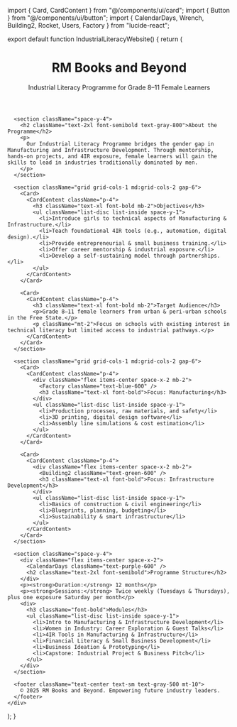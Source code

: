 
import { Card, CardContent } from "@/components/ui/card";
import { Button } from "@/components/ui/button";
import { CalendarDays, Wrench, Building2, Rocket, Users, Factory } from "lucide-react";

export default function IndustrialLiteracyWebsite() {
  return (
    <div className="p-6 space-y-12 max-w-5xl mx-auto">
      <header className="text-center space-y-2">
        <h1 className="text-4xl font-bold text-blue-700">RM Books and Beyond</h1>
        <p className="text-xl text-gray-700">
          Industrial Literacy Programme for Grade 8–11 Female Learners
        </p>
      </header>

      <section className="space-y-4">
        <h2 className="text-2xl font-semibold text-gray-800">About the Programme</h2>
        <p>
          Our Industrial Literacy Programme bridges the gender gap in Manufacturing and Infrastructure Development. Through mentorship, hands-on projects, and 4IR exposure, female learners will gain the skills to lead in industries traditionally dominated by men.
        </p>
      </section>

      <section className="grid grid-cols-1 md:grid-cols-2 gap-6">
        <Card>
          <CardContent className="p-4">
            <h3 className="text-xl font-bold mb-2">Objectives</h3>
            <ul className="list-disc list-inside space-y-1">
              <li>Introduce girls to technical aspects of Manufacturing & Infrastructure.</li>
              <li>Teach foundational 4IR tools (e.g., automation, digital design).</li>
              <li>Provide entrepreneurial & small business training.</li>
              <li>Offer career mentorship & industrial exposure.</li>
              <li>Develop a self-sustaining model through partnerships.</li>
            </ul>
          </CardContent>
        </Card>

        <Card>
          <CardContent className="p-4">
            <h3 className="text-xl font-bold mb-2">Target Audience</h3>
            <p>Grade 8–11 female learners from urban & peri-urban schools in the Free State.</p>
            <p className="mt-2">Focus on schools with existing interest in technical literacy but limited access to industrial pathways.</p>
          </CardContent>
        </Card>
      </section>

      <section className="grid grid-cols-1 md:grid-cols-2 gap-6">
        <Card>
          <CardContent className="p-4">
            <div className="flex items-center space-x-2 mb-2">
              <Factory className="text-blue-600" />
              <h3 className="text-xl font-bold">Focus: Manufacturing</h3>
            </div>
            <ul className="list-disc list-inside space-y-1">
              <li>Production processes, raw materials, and safety</li>
              <li>3D printing, digital design software</li>
              <li>Assembly line simulations & cost estimation</li>
            </ul>
          </CardContent>
        </Card>

        <Card>
          <CardContent className="p-4">
            <div className="flex items-center space-x-2 mb-2">
              <Building2 className="text-green-600" />
              <h3 className="text-xl font-bold">Focus: Infrastructure Development</h3>
            </div>
            <ul className="list-disc list-inside space-y-1">
              <li>Basics of construction & civil engineering</li>
              <li>Blueprints, planning, budgeting</li>
              <li>Sustainability & smart infrastructure</li>
            </ul>
          </CardContent>
        </Card>
      </section>

      <section className="space-y-4">
        <div className="flex items-center space-x-2">
          <CalendarDays className="text-purple-600" />
          <h2 className="text-2xl font-semibold">Programme Structure</h2>
        </div>
        <p><strong>Duration:</strong> 12 months</p>
        <p><strong>Sessions:</strong> Twice weekly (Tuesdays & Thursdays), plus one exposure Saturday per month</p>
        <div>
          <h3 className="font-bold">Modules</h3>
          <ul className="list-disc list-inside space-y-1">
            <li>Intro to Manufacturing & Infrastructure Development</li>
            <li>Women in Industry: Career Exploration & Guest Talks</li>
            <li>4IR Tools in Manufacturing & Infrastructure</li>
            <li>Financial Literacy & Small Business Development</li>
            <li>Business Ideation & Prototyping</li>
            <li>Capstone: Industrial Project & Business Pitch</li>
          </ul>
        </div>
      </section>

      <footer className="text-center text-sm text-gray-500 mt-10">
        © 2025 RM Books and Beyond. Empowering future industry leaders.
      </footer>
    </div>
  );
}
